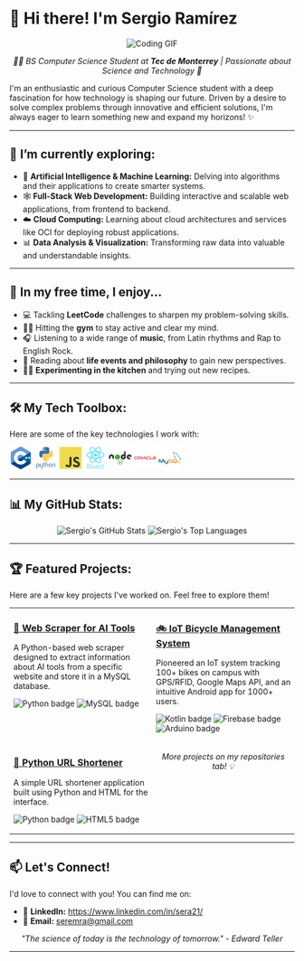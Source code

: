 # 👋 Hi there! I'm Sergio Ramírez

<p align="center">
  <img src="https://media1.giphy.com/media/v1.Y2lkPTc5MGI3NjExZXBjczB2bGNxdTc2OGQwYzM5eGkyZ2ZhcXFqd2dtMHJyamY1YTJqbyZlcD12MV9pbnRlcm5hbF9naWZfYnlfaWQmY3Q9Zw/LaVp0AyqR5bGsC5Cbm/giphy.gif" width="200" alt="Coding GIF"/>
</p>

<p align="center">
  <em>👨‍💻 BS Computer Science Student at <strong>Tec de Monterrey</strong> | Passionate about Science and Technology 🚀</em>
</p>

I'm an enthusiastic and curious Computer Science student with a deep fascination for how technology is shaping our future. Driven by a desire to solve complex problems through innovative and efficient solutions, I'm always eager to learn something new and expand my horizons! ✨

---

## 🔭 I’m currently exploring:

*   🤖 **Artificial Intelligence & Machine Learning:** Delving into algorithms and their applications to create smarter systems.
*   🕸️ **Full-Stack Web Development:** Building interactive and scalable web applications, from frontend to backend.
*   ☁️ **Cloud Computing:** Learning about cloud architectures and services like OCI for deploying robust applications.
*   📊 **Data Analysis & Visualization:** Transforming raw data into valuable and understandable insights.

---

## 🌱 In my free time, I enjoy...

*   💻 Tackling **LeetCode** challenges to sharpen my problem-solving skills.
*   🏋️‍♂️ Hitting the **gym** to stay active and clear my mind.
*   🎧 Listening to a wide range of **music**, from Latin rhythms and Rap to English Rock.
*   📖 Reading about **life events and philosophy** to gain new perspectives.
*   👨‍🍳 **Experimenting in the kitchen** and trying out new recipes.

---

## 🛠️ My Tech Toolbox:

Here are some of the key technologies I work with:

<p align="left">
  <a href="https://www.cplusplus.com/" target="_blank" rel="noreferrer"><img src="https://raw.githubusercontent.com/devicons/devicon/master/icons/cplusplus/cplusplus-original.svg" alt="cplusplus" width="40" height="40"/></a>
  <a href="https://www.python.org" target="_blank" rel="noreferrer"><img src="https://raw.githubusercontent.com/devicons/devicon/master/icons/python/python-original-wordmark.svg" alt="python" width="40" height="40"/></a>
  <a href="https://developer.mozilla.org/en-US/docs/Web/JavaScript" target="_blank" rel="noreferrer"><img src="https://raw.githubusercontent.com/devicons/devicon/master/icons/javascript/javascript-original.svg" alt="javascript" width="40" height="40"/></a>
  <a href="https://reactjs.org/" target="_blank" rel="noreferrer"><img src="https://raw.githubusercontent.com/devicons/devicon/master/icons/react/react-original-wordmark.svg" alt="react" width="40" height="40"/></a>
  <a href="https://nodejs.org" target="_blank" rel="noreferrer"><img src="https://raw.githubusercontent.com/devicons/devicon/master/icons/nodejs/nodejs-original-wordmark.svg" alt="nodejs" width="40" height="40"/></a>
  <a href="https://www.oracle.com/cloud/" target="_blank" rel="noreferrer"><img src="https://raw.githubusercontent.com/devicons/devicon/master/icons/oracle/oracle-original.svg" alt="oracle cloud" width="40" height="40"/></a>
  <a href="https://www.mysql.com/" target="_blank" rel="noreferrer"><img src="https://raw.githubusercontent.com/devicons/devicon/master/icons/mysql/mysql-original-wordmark.svg" alt="mysql" width="40" height="40"/></a>
</p>

---

## 📊 My GitHub Stats:

<p align="center">
  <img height="180em" src="https://github-readme-stats.vercel.app/api?username=seradotcom&show_icons=true&theme=dracula&include_all_commits=true&count_private=true" alt="Sergio's GitHub Stats"/>
  <img height="180em" src="https://github-readme-stats.vercel.app/api/top-langs/?username=seradotcom&layout=compact&langs_count=8&theme=dracula" alt="Sergio's Top Languages"/>
</p>

---

## 🏆 Featured Projects:

Here are a few key projects I've worked on. Feel free to explore them!

<table width="100%">
  <tr>
    <td width="50%" valign="top">
      <h3><a href="https://github.com/seradotcom/autogpt_scraper" target="_blank">🤖 Web Scraper for AI Tools</a></h3>
      <p>A Python-based web scraper designed to extract information about AI tools from a specific website and store it in a MySQL database.</p>
      <p>
        <img src="https://img.shields.io/badge/Python-3776AB?style=for-the-badge&logo=python&logoColor=white" alt="Python badge"/>
        <img src="https://img.shields.io/badge/MySQL-005C84?style=for-the-badge&logo=mysql&logoColor=white" alt="MySQL badge"/>
      </p>
    </td>
    <td width="50%" valign="top">
      <h3><a href="https://github.com/seradotcom/BikeTEC" target="_blank">🚲 IoT Bicycle Management System</a></h3>
      <p>Pioneered an IoT system tracking 100+ bikes on campus with GPS/RFID, Google Maps API, and an intuitive Android app for 1000+ users.</p>
      <p>
        <img src="https://img.shields.io/badge/Kotlin-0095D5?style=for-the-badge&logo=kotlin&logoColor=white" alt="Kotlin badge"/>
        <img src="https://img.shields.io/badge/Firebase-FFCA28?style=for-the-badge&logo=firebase&logoColor=black" alt="Firebase badge"/>
        <img src="https://img.shields.io/badge/Arduino-00979D?style=for-the-badge&logo=arduino&logoColor=white" alt="Arduino badge"/>
      </p>
    </td>
  </tr>
  <tr>
    <td width="50%" valign="top">
      <h3><a href="https://github.com/seradotcom/shortURL" target="_blank">🔗 Python URL Shortener</a></h3>
      <p>A simple URL shortener application built using Python and HTML for the interface.</p>
      <p>
        <img src="https://img.shields.io/badge/Python-3776AB?style=for-the-badge&logo=python&logoColor=white" alt="Python badge"/>
        <img src="https://img.shields.io/badge/HTML5-E34F26?style=for-the-badge&logo=html5&logoColor=white" alt="HTML5 badge"/>
      </p>
    </td>
    <td width="50%" valign="top">
      <p align="center"><em>More projects on my repositories tab! 💡</em></p>
    </td>
  </tr>
</table>

---

## 📫 Let's Connect!

I'd love to connect with you! You can find me on:

*   🔗 **LinkedIn:** https://www.linkedin.com/in/sera21/
*   📧 **Email:** seremra@gmail.com

<p align="center">
  <em>"The science of today is the technology of tomorrow." - Edward Teller</em>
</p>

---
